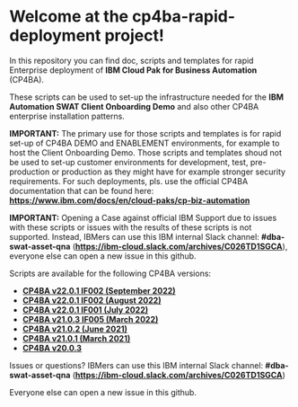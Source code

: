 # Welcome at the cp4ba-rapid-deployment project!

In this repository you can find doc, scripts and templates for rapid Enterprise deployment of **IBM Cloud Pak for Business Automation** (CP4BA).

These scripts can be used to set-up the infrastructure needed for the **IBM Automation SWAT Client Onboarding Demo** and also other CP4BA enterprise installation patterns.

**IMPORTANT:** The primary use for those scripts and templates is for rapid set-up of CP4BA DEMO and ENABLEMENT environments, for example to host the Client Onboarding Demo. Those scripts and templates shoud not be used to set-up customer environments for development, test, pre-production or production as they might have for example stronger security requirements. For such deployments, pls. use the official CP4BA documentation that can be found here: **https://www.ibm.com/docs/en/cloud-paks/cp-biz-automation**

**IMPORTANT:** Opening a Case against official IBM Support due to issues with these scripts or issues with the results of these scripts is not supported. Instead, IBMers can use this IBM internal Slack channel: **#dba-swat-asset-qna** (**https://ibm-cloud.slack.com/archives/C026TD1SGCA**), everyone else can open a new issue in this github.

Scripts are available for the following CP4BA versions:

- **[CP4BA v22.0.1 IF002 (September 2022)](cp4ba-22-0-1-IF3)**
- **[CP4BA v22.0.1 IF002 (August 2022)](cp4ba-22-0-1-IF2)**
- **[CP4BA v22.0.1 IF001 (July 2022)](cp4ba-22-0-1-IF1)**
- **[CP4BA v21.0.3 IF005 (March 2022)](cp4ba-21-0-3)**
- **[CP4BA v21.0.2 (June 2021)](cp4ba-21-0-2)**
- **[CP4BA v21.0.1 (March 2021)](cp4ba-21-0-1)**
- **[CP4BA v20.0.3 ](cp4ba-20-0-3)**

Issues or questions? IBMers can use this IBM internal Slack channel: **#dba-swat-asset-qna** (**https://ibm-cloud.slack.com/archives/C026TD1SGCA**)

Everyone else can open a new issue in this github.
